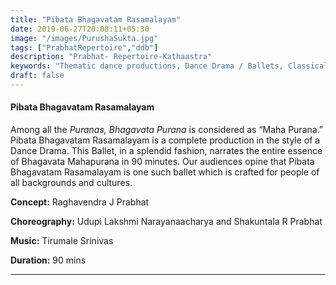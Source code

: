 ```yaml
---
title: "Pibata Bhagavatam Rasamalayam"
date: 2019-06-27T20:08:11+05:30
image: "/images/PurushaSukta.jpg"
tags: ["PrabhatRepertoire","ddb"]
description: "Prabhat- Repertoire-Kathaastra"
keywords: "Thematic dance productions, Dance Drama / Ballets, Classical dance sequences."
draft: false
---
```


#### **Pibata Bhagavatam Rasamalayam**

Among all the _Puranas, Bhagavata Purana_ is considered as “Maha Purana.” Pibata Bhagavatam Rasamalayam is a complete production in the style of a Dance Drama. This Ballet, in a splendid fashion, narrates the entire essence of Bhagavata Mahapurana in 90 minutes. Our audiences opine that Pibata Bhagavatam Rasamalayam is one such ballet which is crafted for people of all backgrounds and cultures.

**Concept:** Raghavendra J Prabhat

**Choreography:** Udupi Lakshmi Narayanaacharya and Shakuntala R Prabhat

**Music:** Tirumale Srinivas

**Duration:** 90 mins

---
